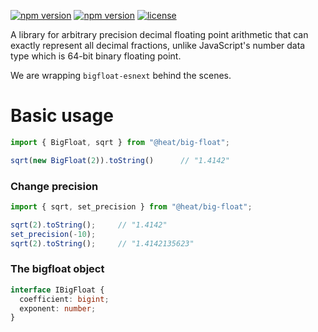 
[![npm version](https://img.shields.io/npm/dw/@heat/big-float)](https://www.npmjs.org/package/@heat/big-float)
[![npm version](https://img.shields.io/npm/v/@heat/big-float.svg?style=flat-square)](https://www.npmjs.org/package/@heat/big-float)
[![license](https://img.shields.io/badge/license-MIT-brightgreen)](LICENSE)

A library for arbitrary precision decimal floating point arithmetic that can exactly represent all decimal fractions,
unlike JavaScript's number data type which is 64-bit binary floating point.

We are wrapping ```bigfloat-esnext``` behind the scenes.

# Basic usage
```typescript
import { BigFloat, sqrt } from "@heat/big-float";

sqrt(new BigFloat(2)).toString()      // "1.4142"

```

### Change precision
```typescript
import { sqrt, set_precision } from "@heat/big-float";

sqrt(2).toString();     // "1.4142"
set_precision(-10);
sqrt(2).toString();     // "1.4142135623"
```

### The bigfloat object
```typescript
interface IBigFloat {
  coefficient: bigint;
  exponent: number;
}
```
